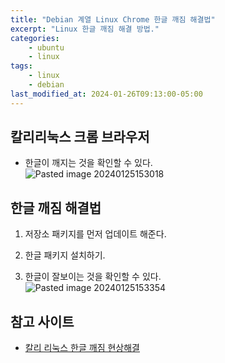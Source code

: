 ```yaml
---
title: "Debian 계열 Linux Chrome 한글 깨짐 해결법"
excerpt: "Linux 한글 깨짐 해결 방법."
categories:
    - ubuntu
    - linux
tags:
    - linux
    - debian
last_modified_at: 2024-01-26T09:13:00-05:00
---
```


## 칼리리눅스 크롬 브라우저
- 한글이 깨지는 것을 확인할 수 있다.<br>![Pasted image 20240125153018](https://github.com/MinGyu2/MinGyu2.github.io/assets/31990118/4dc1c7eb-d737-454c-8982-6bc5ae14585b)

## 한글 깨짐 해결법

1. 저장소 패키지를 먼저 업데이트 해준다.<br><script src="https://gist.github.com/MinGyu2/ec55ecbd3ef6f8ada551c399226353b7.js"></script>

2. 한글 패키지 설치하기.<br><script src="https://gist.github.com/MinGyu2/ee0c484a8fbf587cba129880cc824478.js"></script>

3. 한글이 잘보이는 것을 확인할 수 있다.<br>![Pasted image 20240125153354](https://github.com/MinGyu2/MinGyu2.github.io/assets/31990118/223b257f-c547-4889-a298-2112c9c7e9bf)

## 참고 사이트

- [칼리 리눅스 한글 깨짐 현상해결](https://vtam.net/121)

